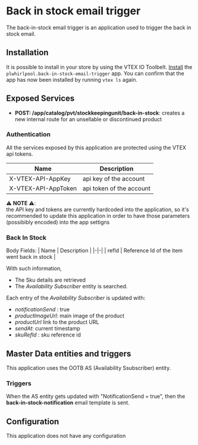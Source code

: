 # Back in stock email trigger
The back-in-stock email trigger is an application used to trigger the back in stock email. 

## Installation
It is possible to install in your store by using the VTEX IO Toolbelt.
[Install](https://vtex.io/docs/recipes/development/installing-an-app/) the `plwhirlpool.back-in-stock-email-trigger` app. You can confirm that the app has now been installed by running `vtex ls` again. 


## Exposed Services
- **POST: /app/catalog/pvt/stockkeepingunit/back-in-stock**: creates a new internal route for an unsellable or discontinued product

### Authentication
All the services exposed by this application are protected using the VTEX api tokens. 

|  Name | Description |
|-|-|
| X-VTEX-API-AppKey | api key of the account |
| X-VTEX-API-AppToken | api token of the account |

 ⚠️ **NOTE** ⚠️: <br> the API key and tokens are currently hardcoded into the application, so it's recommended to update this application in order to have those parameters (possibibly encoded) into the app settigns


### Back In Stock

Body Fields: 
|  Name | Description |
|-|-|
| refId | Reference Id of the item went back in stock |

With such information, 
- The Sku details are retrieved
- The *Availability Subscriber* entity is searched. 

Each entry of the *Availability Subscriber* is updated with: 
- *notificationSend* : true
- *productImageUrl*: main image of the product
- *productUrl* link to the product URL
- *sendAt*: current timestamp
- *skuRefId* : sku reference id


## Master Data entities and triggers
This application uses the OOTB AS (Availability Ssubscriber) entity. 

### Triggers
When the AS entity gets updated with "NotificationSend = true", then the **back-in-stock-notification** email template is sent.

## Configuration
This application does not have any configuration